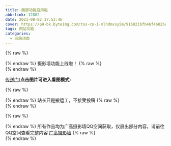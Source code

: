 ```yaml
---
title: 画廊功能启用啦
abbrlink: 12882
date: 2021-08-02 17:53:46
cover: https://p9-bk.byteimg.com/tos-cn-i-mlhdmxsy5m/915821bfb46f4602bca32832bcb42ae3~tplv-mlhdmxsy5m-q75:0:0.image
tags: 网站功能
categories:
  - 网站动态
---
```

{% raw %}<article class="message is-info"><div class="message-body">{% endraw %}
摄影墙功能上线啦！
{% raw %}</div></article>{% endraw %}

[传送门](https://ggyx.cf/gallery)(**点击图片可进入看图模式**)
<!--more-->

{% raw %}<article class="message is-warning"><div class="message-body">{% endraw %}
站长只是搬运工，不接受投稿
{% raw %}</div></article>{% endraw %}

{% raw %}<article class="message is-warning"><div class="message-body">{% endraw %}
所有作品均为广高摄影墙QQ空间获取，仅展出部分内容，请前往QQ空间查看完整内容
[广高摄影墙](https://user.qzone.qq.com/936795104?uin=936795104)
{% raw %}</div></article>{% endraw %}
